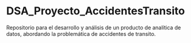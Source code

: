 # DSA_Proyecto_AccidentesTransito
Repositorio para el desarrollo y análisis de un producto de analítica de datos, abordando la problemática de accidentes de transito.
